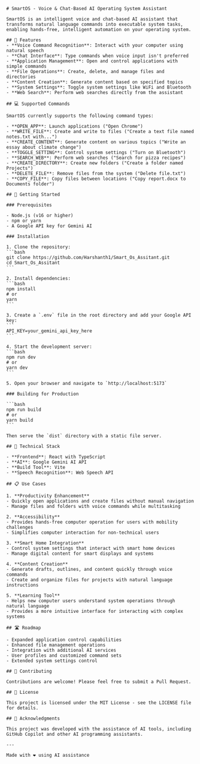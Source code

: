    # SmartOS - Voice & Chat-Based AI Operating System Assistant

    SmartOS is an intelligent voice and chat-based AI assistant that transforms natural language commands into executable system tasks, enabling hands-free, intelligent automation on your operating system.

    ## 🌟 Features
    - **Voice Command Recognition**: Interact with your computer using natural speech
    - **Chat Interface**: Type commands when voice input isn't preferred
    - **Application Management**: Open and control applications with simple commands
    - **File Operations**: Create, delete, and manage files and directories
    - **Content Creation**: Generate content based on specified topics
    - **System Settings**: Toggle system settings like WiFi and Bluetooth
    - **Web Search**: Perform web searches directly from the assistant

    ## 💻 Supported Commands

    SmartOS currently supports the following command types:

    - **OPEN_APP**: Launch applications ("Open Chrome")
    - **WRITE_FILE**: Create and write to files ("Create a text file named notes.txt with...")
    - **CREATE_CONTENT**: Generate content on various topics ("Write an essay about climate change")
    - **TOGGLE_SETTING**: Control system settings ("Turn on Bluetooth")
    - **SEARCH_WEB**: Perform web searches ("Search for pizza recipes")
    - **CREATE_DIRECTORY**: Create new folders ("Create a folder named Projects")
    - **DELETE_FILE**: Remove files from the system ("Delete file.txt")
    - **COPY_FILE**: Copy files between locations ("Copy report.docx to Documents folder")

    ## 🚀 Getting Started

    ### Prerequisites

    - Node.js (v16 or higher)
    - npm or yarn
    - A Google API key for Gemini AI

    ### Installation

    1. Clone the repository:
    ```bash
    git clone https://github.com/Harshanth1/Smart_Os_Assitant.git
    cd Smart_Os_Assitant
    ```

    2. Install dependencies:
    ```bash
    npm install
    # or
    yarn
    ```

    3. Create a `.env` file in the root directory and add your Google API key:
    ```
    API_KEY=your_gemini_api_key_here
    ```

    4. Start the development server:
    ```bash
    npm run dev
    # or
    yarn dev
    ```

    5. Open your browser and navigate to `http://localhost:5173`

    ### Building for Production

    ```bash
    npm run build
    # or
    yarn build
    ```

    Then serve the `dist` directory with a static file server.

    ## 🔧 Technical Stack

    - **Frontend**: React with TypeScript
    - **AI**: Google Gemini AI API
    - **Build Tool**: Vite
    - **Speech Recognition**: Web Speech API

    ## 📋 Use Cases

    1. **Productivity Enhancement**
    - Quickly open applications and create files without manual navigation
    - Manage files and folders with voice commands while multitasking

    2. **Accessibility**
    - Provides hands-free computer operation for users with mobility challenges
    - Simplifies computer interaction for non-technical users

    3. **Smart Home Integration**
    - Control system settings that interact with smart home devices
    - Manage digital content for smart displays and systems

    4. **Content Creation**
    - Generate drafts, outlines, and content quickly through voice commands
    - Create and organize files for projects with natural language instructions

    5. **Learning Tool**
    - Helps new computer users understand system operations through natural language
    - Provides a more intuitive interface for interacting with complex systems

    ## 🛣️ Roadmap

    - Expanded application control capabilities
    - Enhanced file management operations
    - Integration with additional AI services
    - User profiles and customized command sets
    - Extended system settings control

    ## 🤝 Contributing

    Contributions are welcome! Please feel free to submit a Pull Request.

    ## 📄 License

    This project is licensed under the MIT License - see the LICENSE file for details.

    ## 🙏 Acknowledgments

    This project was developed with the assistance of AI tools, including GitHub Copilot and other AI programming assistants.

    ---

    Made with ❤️ using AI assistance

